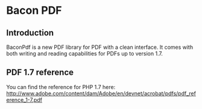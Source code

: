 # Bacon PDF

## Introduction
BaconPdf is a new PDF library for PDF with a clean interface. It comes with both writing and reading capabilities for
PDFs up to version 1.7.

## PDF 1.7 reference
You can find the reference for PHP 1.7 here:
http://www.adobe.com/content/dam/Adobe/en/devnet/acrobat/pdfs/pdf_reference_1-7.pdf